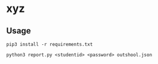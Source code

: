 # xyz

## Usage
``` shell
pip3 install -r requirements.txt

python3 report.py <studentid> <password> outshool.json
```


